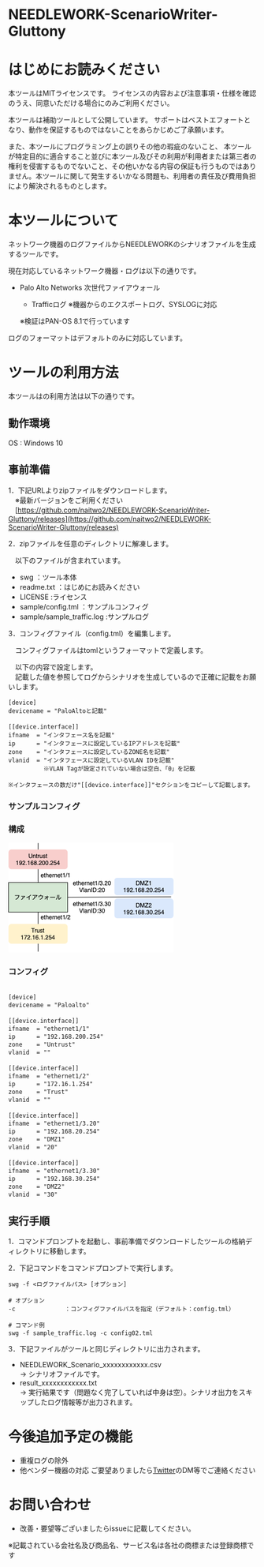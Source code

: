 # NEEDLEWORK-ScenarioWriter-Gluttony
# はじめにお読みください

本ツールはMITライセンスです。
ライセンスの内容および注意事項・仕様を確認のうえ、同意いただける場合にのみご利用ください。

本ツールは補助ツールとして公開しています。
サポートはベストエフォートとなり、動作を保証するものではないことをあらかじめご了承願います。

また、本ツールにプログラミング上の誤りその他の瑕疵のないこと、
本ツールが特定目的に適合すること並びに本ツール及びその利用が利用者または第三者の権利を侵害するものでないこと、その他いかなる内容の保証も行うものではありません。本ツールに関して発生するいかなる問題も、利用者の責任及び費用負担により解決されるものとします。

# 本ツールについて

ネットワーク機器のログファイルからNEEDLEWORKのシナリオファイルを生成するツールです。

現在対応しているネットワーク機器・ログは以下の通りです。

- Palo Alto Networks 次世代ファイアウォール
    - Trafficログ ※機器からのエクスポートログ、SYSLOGに対応

    ※検証はPAN-OS 8.1で行っています

ログのフォーマットはデフォルトのみに対応しています。<br>

# ツールの利用方法

本ツールはの利用方法は以下の通りです。

## 動作環境

OS : Windows 10

## 事前準備

1．下記URLよりzipファイルをダウンロードします。<br>
　※最新バージョンをご利用ください<br>
　[https://github.com/naitwo2/NEEDLEWORK-ScenarioWriter-Gluttony/releases](https://github.com/naitwo2/NEEDLEWORK-ScenarioWriter-Gluttony/releases)

2．zipファイルを任意のディレクトリに解凍します。<br>

　以下のファイルが含まれています。<br>
  - swg                 ：ツール本体<br>
  - readme.txt          ：はじめにお読みください<br>
  - LICENSE             :ライセンス<br>
  - sample/config.tml          ：サンプルコンフィグ<br>
  - sample/sample_traffic.log  :サンプルログ

3．コンフィグファイル（config.tml）を編集します。

　コンフィグファイルはtomlというフォーマットで定義します。<br>

　以下の内容で設定します。<br>
　記載した値を参照してログからシナリオを生成しているので正確に記載をお願いします。<br>

```
[device]
devicename = "PaloAltoと記載"

[[device.interface]]
ifname  = "インタフェース名を記載"
ip      = "インタフェースに設定しているIPアドレスを記載"
zone    = "インタフェースに設定しているZONE名を記載"
vlanid  = "インタフェースに設定しているVLAN IDを記載" 
　　　　　　※VLAN Tagが設定されていない場合は空白、「0」を記載

※インタフェースの数だけ"[[device.interface]]"セクションをコピーして記載します。

```

### サンプルコンフィグ

### 構成 

![構成](img/NEEDLEWORK-ScenarioWriter.png) 

### コンフィグ
```

[device]
devicename = "Paloalto"

[[device.interface]]
ifname  = "ethernet1/1"
ip      = "192.168.200.254"
zone    = "Untrust"
vlanid  = "" 

[[device.interface]]
ifname  = "ethernet1/2"
ip      = "172.16.1.254"
zone    = "Trust"
vlanid  = ""

[[device.interface]]
ifname  = "ethernet1/3.20"
ip      = "192.168.20.254"
zone    = "DMZ1"
vlanid  = "20" 

[[device.interface]]
ifname  = "ethernet1/3.30"
ip      = "192.168.30.254"
zone    = "DMZ2"
vlanid  = "30" 

```

## 実行手順

1．コマンドプロンプトを起動し、事前準備でダウンロードしたツールの格納ディレクトリに移動します。

2．下記コマンドをコマンドプロンプトで実行します。

```
swg -f <ログファイルパス> [オプション]

# オプション
-c              ：コンフィグファイルパスを指定（デフォルト：config.tml）

# コマンド例
swg -f sample_traffic.log -c config02.tml
```

3．下記ファイルがツールと同じディレクトリに出力されます。
  - NEEDLEWORK_Scenario_xxxxxxxxxxxx.csv <br>
   → シナリオファイルです。
  - result_xxxxxxxxxxxx.txt <br>
   → 実行結果です（問題なく完了していれば中身は空）。シナリオ出力をスキップしたログ情報等が出力されます。

# 今後追加予定の機能

- 重複ログの除外
- 他ベンダー機器の対応
ご要望ありましたら[Twitter](https://twitter.com/naitwo2)のDM等でご連絡ください

# お問い合わせ

- 改善・要望等ございましたらissueに記載してください。

※記載されている会社名及び商品名、サービス名は各社の商標または登録商標です
